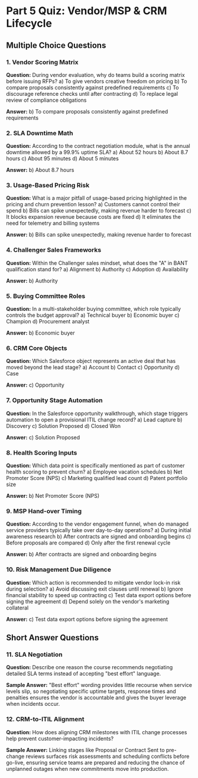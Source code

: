 # Part 5 Quiz: Vendor/MSP & CRM Lifecycle

## Multiple Choice Questions

### 1. Vendor Scoring Matrix
**Question:** During vendor evaluation, why do teams build a scoring matrix before issuing RFPs?
 a) To give vendors creative freedom on pricing
 b) To compare proposals consistently against predefined requirements
 c) To discourage reference checks until after contracting
 d) To replace legal review of compliance obligations

**Answer:** b) To compare proposals consistently against predefined requirements

### 2. SLA Downtime Math
**Question:** According to the contract negotiation module, what is the annual downtime allowed by a 99.9% uptime SLA?
 a) About 52 hours
 b) About 8.7 hours
 c) About 95 minutes
 d) About 5 minutes

**Answer:** b) About 8.7 hours

### 3. Usage-Based Pricing Risk
**Question:** What is a major pitfall of usage-based pricing highlighted in the pricing and churn prevention lesson?
 a) Customers cannot control their spend
 b) Bills can spike unexpectedly, making revenue harder to forecast
 c) It blocks expansion revenue because costs are fixed
 d) It eliminates the need for telemetry and billing systems

**Answer:** b) Bills can spike unexpectedly, making revenue harder to forecast

### 4. Challenger Sales Frameworks
**Question:** Within the Challenger sales mindset, what does the "A" in BANT qualification stand for?
 a) Alignment
 b) Authority
 c) Adoption
 d) Availability

**Answer:** b) Authority

### 5. Buying Committee Roles
**Question:** In a multi-stakeholder buying committee, which role typically controls the budget approval?
 a) Technical buyer
 b) Economic buyer
 c) Champion
 d) Procurement analyst

**Answer:** b) Economic buyer

### 6. CRM Core Objects
**Question:** Which Salesforce object represents an active deal that has moved beyond the lead stage?
 a) Account
 b) Contact
 c) Opportunity
 d) Case

**Answer:** c) Opportunity

### 7. Opportunity Stage Automation
**Question:** In the Salesforce opportunity walkthrough, which stage triggers automation to open a provisional ITIL change record?
 a) Lead capture
 b) Discovery
 c) Solution Proposed
 d) Closed Won

**Answer:** c) Solution Proposed

### 8. Health Scoring Inputs
**Question:** Which data point is specifically mentioned as part of customer health scoring to prevent churn?
 a) Employee vacation schedules
 b) Net Promoter Score (NPS)
 c) Marketing qualified lead count
 d) Patent portfolio size

**Answer:** b) Net Promoter Score (NPS)

### 9. MSP Hand-over Timing
**Question:** According to the vendor engagement funnel, when do managed service providers typically take over day-to-day operations?
 a) During initial awareness research
 b) After contracts are signed and onboarding begins
 c) Before proposals are compared
 d) Only after the first renewal cycle

**Answer:** b) After contracts are signed and onboarding begins

### 10. Risk Management Due Diligence
**Question:** Which action is recommended to mitigate vendor lock-in risk during selection?
 a) Avoid discussing exit clauses until renewal
 b) Ignore financial stability to speed up contracting
 c) Test data export options before signing the agreement
 d) Depend solely on the vendor's marketing collateral

**Answer:** c) Test data export options before signing the agreement

## Short Answer Questions

### 11. SLA Negotiation
**Question:** Describe one reason the course recommends negotiating detailed SLA terms instead of accepting "best effort" language.

**Sample Answer:**
"Best effort" wording provides little recourse when service levels slip, so negotiating specific uptime targets, response times and penalties ensures the vendor is accountable and gives the buyer leverage when incidents occur.

### 12. CRM-to-ITIL Alignment
**Question:** How does aligning CRM milestones with ITIL change processes help prevent customer-impacting incidents?

**Sample Answer:**
Linking stages like Proposal or Contract Sent to pre-change reviews surfaces risk assessments and scheduling conflicts before go-live, ensuring service teams are prepared and reducing the chance of unplanned outages when new commitments move into production.
